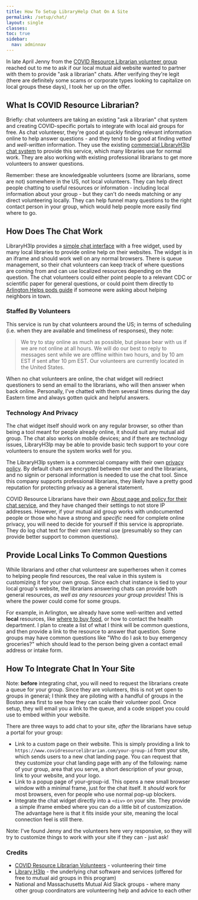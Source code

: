 ```yaml
---
title: How To Setup LibraryHelp Chat On A Site
permalink: /setup/chat/
layout: single
classes: 
toc: true
sidebar:
  nav: adminnav
---
```


In late April Jenny from the [COVID Resource Librarian volunteer group](https://www.covidresourcelibrarian.com/) reached out to me to ask if our local mutual aid website wanted to partner with them to provide "ask a librarian" chats.  After verifying they're legit (there are definitely some scams or corporate types looking to capitalize on local groups these days), I took her up on the offer.

## What Is COVID Resource Librarian?

Briefly: chat volunteers are taking an existing "ask a librarian" chat system and creating COVID-specific portals to integrate with local aid groups for free.  As chat volunteesr, they're good at quickly finding relevant information online to help answer questions - and they tend to be good at finding _vetted_ and _well-written_ information.  They use the existing [commercial LibraryH3lp chat system](https://libraryh3lp.com/) to provide this service, which many libraries use for normal work.  They are also working with existing professional librarians to get more volunteers to answer questions.

Remember: these are knowledgeable volunteers (some are librarians, some are not) somewhere in the US, not local volunteers.  They can help direct people chatting to useful resources or information - including local information about your group - but they can't do needs matching or any direct volunteering locally.  They can help funnel many questions to the right contact person in your group, which would help people more easily find where to go.

## How Does The Chat Work

LibraryH3lp provides a [simple chat interface](https://libraryh3lp.com/features) with a free widget, used by many local libraries to provide online help on their websites.  The widget is in an iframe and should work well on any normal browsers.  There is queue management, so their chat volunteers can keep track of where questions are coming from and can use localized resources depending on the question.  The chat volunteers could either point people to a relevant CDC or scientific paper for general questions, or could point them directly to [Arlington Helps pods guide](https://www.arlingtonhelps.org/pods) if someone were asking about helping neighbors in town.

### Staffed By Volunteers

This service is run by chat volunteers around the US; in terms of scheduling (i.e. when they are available and timeliness of responses), they note: 

> We try to stay online as much as possible, but please bear with us if we are not online at all hours. We will do our best to reply to messages sent while we are offline within two hours, and by 10 am EST if sent after 10 pm EST. Our volunteers are currently located in the United States.

When no chat volunteers are online, the chat widget will redriect questioners to send an email to the librarians, who will then answer when back online.  Personally, I've chatted with them several times during the day Eastern time and always gotten quick and helpful answers.

### Technology And Privacy

The chat widget itself should work on any regular browser, so other than being a tool meant for people already online, it should suit any mutual aid group.  The chat also works on mobile devices; and if there are technology issues, LibraryH3lp may be able to provide basic tech support to your core volunteers to ensure the system works well for you.

The LibraryH3lp system is a commercial company with their own [privacy policy](https://libraryh3lp.com/privacy-notice).  By default chats are encrypted between the user and the librarians, and no signin or personal information is needed to use the chat tool.  Since this company supports professional librarians, they likely have a pretty good reputation for protecting privacy as a general statement.

COVID Resource Librarians have their own [About page and policy for their chat service](https://www.covidresourcelibrarian.com/about), and they have changed their settings to not store IP addresses.  However, if your mutual aid group works with undocumented people or those who have a strong and _specific_ need for complete online privacy, you will need to decide for yourself if this service is appropriate.  They do log chat text for their own internal use (presumably so they can provide better support to common questions).

## Provide Local Links To Common Questions

While librarians and other chat volunteesr are superheroes when it comes to helping people find resources, the real value in this system is customizing it for your own group.  Since each chat instance is tied to your local group's website, the librarians answering chats can provide both general resources, _as well as any resources your group provides_!  This is where the power could come for some groups.

For example, in Arlington, we already have some well-written and vetted **local** resources, like [where to buy food](/food/), or how to contact the health department.  I plan to create a list of what I think will be common questions, and then provide a link to the resource to answer that question.  Some groups may have common questions like "Who do I ask to buy emergency groceries?" which should lead to the person being given a contact email address or intake form.

## How To Integrate Chat In Your Site

Note: **before** integrating chat, you will need to request the librarians create a queue for your group.  Since they are volunteers, this is not yet open to groups in general; I think they are piloting with a handful of groups in the Boston area first to see how they can scale their volunteer pool.  Once setup, they will email you a link to the queue, and a code snippet you could use to embed within your website.

There are three ways to add chat to your site, _after_ the librarians have setup a portal for your group:

- Link to a custom page on their website.  This is simply providing a link to `https://www.covidresourcelibrarian.com/your-group-id` from your site, which sends users to a new chat landing page. You can request that they customize your chat landing page with any of the following: name of your group, area that you serve, a short description of your group, link to your website, and your logo. 
- Link to a popup page of your-group-id.  This opens a new small browser window with a minimal frame, just for the chat itself.  It _should_ work for most browsers, even for people who use normal pop-up blockers. 
- Integrate the chat widget directly into a `<div>` on your site.  They provide a simple iframe embed where you can do a little bit of customization.  The advantage here is that it fits inside your site, meaning the local connection feel is still there.

Note: I've found Jenny and the volunteers here very responsive, so they will try to customize things to work with your site if they can - just ask!

### Credits

- [COVID Resource Librarian Volunteers](https://www.covidresourcelibrarian.com/) - volunteering their time
- [Library H3lp](https://libraryh3lp.com/) - the underlying chat software and services (offered for free to mutual aid groups in this program)
- National and Massachusetts Mutual Aid Slack groups - where many other group coordinators are volunteering help and advice to each other

